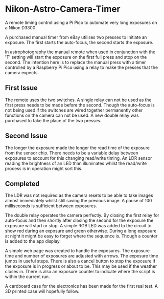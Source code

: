 # Nikon-Astro-Camera-Timer
A remote timing control using a Pi Pico to automate very long exposures on a Nikon D3300

A purchased manual timer from eBay utilises two presses to initiate an exposure. The first
starts the auto-focus, the second starts the exposure.

In astrophotography the manual remote when used in conjunction with the 'T' setting
will start the exposure on the first full press and stop on the second. The intention here
is to replace the manual press with a timer controlled by a Raspberry Pi Pico using
a relay to make the presses that the camera expects.

## First Issue
The remote uses the two switches. A single relay can not be used as the first press
needs to be made before the second. Though the auto-focus is not being used if the
switches are wired together permanently other functions on the camera can not be used.
A new double relay was purchased to take the place of the two presses.

## Second Issue
The longer the exposure made the longer the read time of the exposure from the sensor
chip. There needs to be a variable delay between exposures to account for this changing
read/write timing. An LDR sensor reading the brightness of an LED than illuminates
whilst the read/write process is in operation might sort this.

## Completed
The LDR was not required as the camera resets to be able to take images almost immediately whilst still saving the previous image. A pause of 100 milliseconds is sufficient between exposures.

The double relay operates the camera perfectly. By closing the first relay for auto-focus and then shortly after closing the second for the exposure the exposure will start or stop. A simple RGB LED was added to the circuit to show red during an exposure and green otherwise. During a long exposure at night it might be easy to forget where the sequence is. Though a counter is added to the app display.

A simple web page was created to handle the exposures. The exposure time and number of exposures are adjusted with arrows. The exposure time jumps in useful steps. There is also a cancel button to stop the exposure if the exposure is in progress or about to be. This may be used if the weather closes in. There is also an exposure counter to indicate where the script is within the current run.

A cardboard case for the electronics has been made for the first real test. A 3D printed case will hopefully follow.